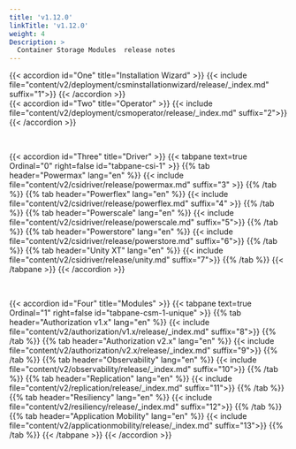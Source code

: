 ```yaml
---
title: 'v1.12.0'
linkTitle: 'v1.12.0'
weight: 4
Description: >
  Container Storage Modules  release notes
---
```


<style>
h2{
  font-weight:600;
}
h3{
  font-weight:500;
}
.mycontent{
margin-bottom:20px;
}
</style>

{{< accordion id="One" title="Installation Wizard" >}}
{{< include  file="content/v2/deployment/csminstallationwizard/release/_index.md" suffix="1">}}
{{< /accordion >}} <br> {{< accordion id="Two" title="Operator" >}}
{{< include file="content/v2/deployment/csmoperator/release/_index.md" suffix="2">}}
{{< /accordion >}}

</br>

{{< accordion id="Three" title="Driver" >}}
{{< tabpane text=true Ordinal="0" right=false id="tabpane-csi-1" >}}
{{% tab header="Powermax" lang="en" %}}
{{< include file="content/v2/csidriver/release/powermax.md" suffix="3" >}}
{{% /tab %}} {{% tab header="Powerflex" lang="en" %}}
{{< include file="content/v2/csidriver/release/powerflex.md" suffix="4" >}}
{{% /tab %}} {{% tab header="Powerscale" lang="en" %}}
{{< include file="content/v2/csidriver/release/powerscale.md" suffix="5">}}
{{% /tab %}}
 {{% tab header="Powerstore" lang="en" %}} {{< include file="content/v2/csidriver/release/powerstore.md" suffix="6">}}
{{% /tab %}} {{% tab header="Unity XT" lang="en" %}} {{< include file="content/v2/csidriver/release/unity.md" suffix="7">}}
{{% /tab %}} {{< /tabpane >}} {{< /accordion >}}

<br>

{{< accordion id="Four" title="Modules" >}}
{{< tabpane text=true Ordinal="1" right=false id="tabpane-csm-1-unique" >}}
{{% tab header="Authorization v1.x" lang="en" %}}
{{< include file="content/v2/authorization/v1.x/release/_index.md" suffix="8">}}
{{% /tab %}} {{% tab header="Authorization v2.x" lang="en" %}}
{{< include file="content/v2/authorization/v2.x/release/_index.md" suffix="9">}}
{{% /tab %}} {{% tab header="Observability" lang="en" %}}
{{< include file="content/v2/observability/release/_index.md" suffix="10">}}
{{% /tab %}} {{% tab header="Replication" lang="en" %}}
{{< include file="content/v2/replication/release/_index.md" suffix="11">}}
{{% /tab %}}
 {{% tab header="Resiliency" lang="en" %}} {{< include file="content/v2/resiliency/release/_index.md" suffix="12">}}
{{% /tab %}} {{% tab header="Application Mobility" lang="en" %}} {{< include file="content/v2/applicationmobility/release/_index.md" suffix="13">}}
{{% /tab %}} {{< /tabpane >}}
{{< /accordion >}}
